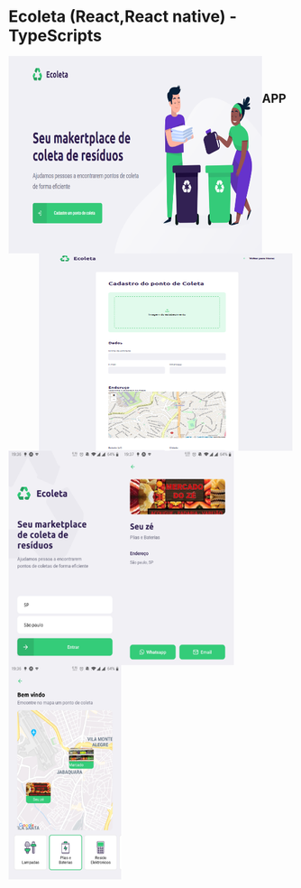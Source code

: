 # Ecoleta (React,React native) - TypeScripts
<div>
<img src="https://github.com/raphaom35/Ecoleta/blob/master/imgs/web1.PNG" width="450" height="350" align="left"/> 
<img src="https://github.com/raphaom35/Ecoleta/blob/master/imgs/web2.PNG" width="450" height="350" align="right"/>
</div>
<br/><br/>
<h2>APP</h2>
<div>
<img src="https://github.com/raphaom35/Ecoleta/blob/master/imgs/mobile1.jpg" width="200" height="380" align="left"/>
<img src="https://github.com/raphaom35/Ecoleta/blob/master/imgs/mobile2.jpg" width="200" height="380" align="center"/>
<img src="https://github.com/raphaom35/Ecoleta/blob/master/imgs/mobile3.jpg" width="200" height="380" align="center" />
</div>

